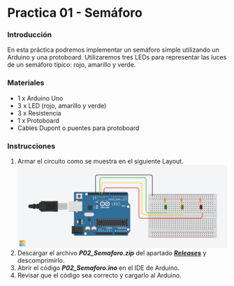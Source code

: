 
# Practica 01 - Semáforo 

### Introducción
En esta práctica podremos implementar un semáforo simple utilizando un Arduino y una protoboard. Utilizaremos tres LEDs para representar las luces de un semáforo típico: rojo, amarillo y verde.

### Materiales
* 1 x Arduino Uno
* 3 x LED (rojo, amarillo y verde)
* 3 x Resistencia
* 1 x Protoboard
* Cables Dupont o puentes para protoboard

### Instrucciones
1. Armar el circuito como se muestra en el siguiente Layout.
![Layout](layout.png)
2. Descargar el archivo ***P02_Semaforo.zip*** del apartado [***Releases***](https://github.com/ColegioMundodePaz/Robotica/releases) y descomprimirlo.
3. Abrir el código ***P02_Semaforo.ino*** en el IDE de Arduino.
4. Revisar que el código sea correcto y cargarlo al Arduino.
